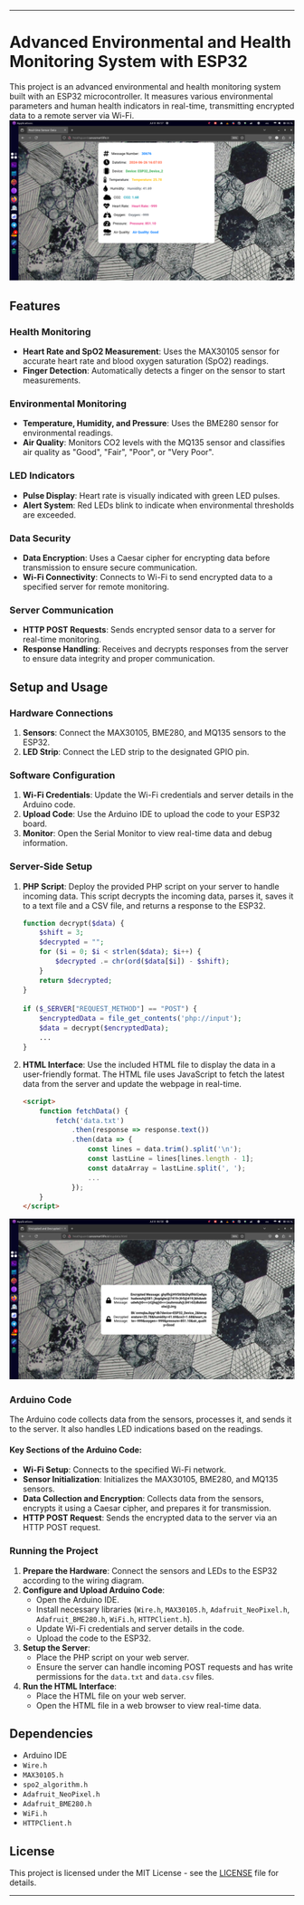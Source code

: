 
---

# Advanced Environmental and Health Monitoring System with ESP32

This project is an advanced environmental and health monitoring system built with an ESP32 microcontroller. It measures various environmental parameters and human health indicators in real-time, transmitting encrypted data to a remote server via Wi-Fi.
![ESP32 Monitoring System](images/dashboard.png)
## Features

### Health Monitoring
- **Heart Rate and SpO2 Measurement**: Uses the MAX30105 sensor for accurate heart rate and blood oxygen saturation (SpO2) readings.
- **Finger Detection**: Automatically detects a finger on the sensor to start measurements.

### Environmental Monitoring
- **Temperature, Humidity, and Pressure**: Uses the BME280 sensor for environmental readings.
- **Air Quality**: Monitors CO2 levels with the MQ135 sensor and classifies air quality as "Good", "Fair", "Poor", or "Very Poor".

### LED Indicators
- **Pulse Display**: Heart rate is visually indicated with green LED pulses.
- **Alert System**: Red LEDs blink to indicate when environmental thresholds are exceeded.

### Data Security
- **Data Encryption**: Uses a Caesar cipher for encrypting data before transmission to ensure secure communication.
- **Wi-Fi Connectivity**: Connects to Wi-Fi to send encrypted data to a specified server for remote monitoring.

### Server Communication
- **HTTP POST Requests**: Sends encrypted sensor data to a server for real-time monitoring.
- **Response Handling**: Receives and decrypts responses from the server to ensure data integrity and proper communication.

## Setup and Usage

### Hardware Connections
1. **Sensors**: Connect the MAX30105, BME280, and MQ135 sensors to the ESP32.
2. **LED Strip**: Connect the LED strip to the designated GPIO pin.

### Software Configuration
1. **Wi-Fi Credentials**: Update the Wi-Fi credentials and server details in the Arduino code.
2. **Upload Code**: Use the Arduino IDE to upload the code to your ESP32 board.
3. **Monitor**: Open the Serial Monitor to view real-time data and debug information.

### Server-Side Setup
1. **PHP Script**: Deploy the provided PHP script on your server to handle incoming data. This script decrypts the incoming data, parses it, saves it to a text file and a CSV file, and returns a response to the ESP32.
   ```php
   function decrypt($data) {
       $shift = 3; 
       $decrypted = "";
       for ($i = 0; $i < strlen($data); $i++) {
           $decrypted .= chr(ord($data[$i]) - $shift);
       }
       return $decrypted;
   }

   if ($_SERVER["REQUEST_METHOD"] == "POST") {
       $encryptedData = file_get_contents('php://input');
       $data = decrypt($encryptedData);
       ...
   }
   ```
   
2. **HTML Interface**: Use the included HTML file to display the data in a user-friendly format. The HTML file uses JavaScript to fetch the latest data from the server and update the webpage in real-time.
   ```html
   <script>
       function fetchData() {
           fetch('data.txt')
               .then(response => response.text())
               .then(data => {
                   const lines = data.trim().split('\n');
                   const lastLine = lines[lines.length - 1];
                   const dataArray = lastLine.split(', ');
                   ...
               });
       }
   </script>
   ```
![ESP32 Monitoring System](images/encrypt-data.png)
### Arduino Code

The Arduino code collects data from the sensors, processes it, and sends it to the server. It also handles LED indications based on the readings. 

#### Key Sections of the Arduino Code:
- **Wi-Fi Setup**: Connects to the specified Wi-Fi network.
- **Sensor Initialization**: Initializes the MAX30105, BME280, and MQ135 sensors.
- **Data Collection and Encryption**: Collects data from the sensors, encrypts it using a Caesar cipher, and prepares it for transmission.
- **HTTP POST Request**: Sends the encrypted data to the server via an HTTP POST request.

### Running the Project

1. **Prepare the Hardware**: Connect the sensors and LEDs to the ESP32 according to the wiring diagram.
2. **Configure and Upload Arduino Code**:
   - Open the Arduino IDE.
   - Install necessary libraries (`Wire.h`, `MAX30105.h`, `Adafruit_NeoPixel.h`, `Adafruit_BME280.h`, `WiFi.h`, `HTTPClient.h`).
   - Update Wi-Fi credentials and server details in the code.
   - Upload the code to the ESP32.
3. **Setup the Server**:
   - Place the PHP script on your web server.
   - Ensure the server can handle incoming POST requests and has write permissions for the `data.txt` and `data.csv` files.
4. **Run the HTML Interface**:
   - Place the HTML file on your web server.
   - Open the HTML file in a web browser to view real-time data.

## Dependencies

- Arduino IDE
- `Wire.h`
- `MAX30105.h`
- `spo2_algorithm.h`
- `Adafruit_NeoPixel.h`
- `Adafruit_BME280.h`
- `WiFi.h`
- `HTTPClient.h`

## License

This project is licensed under the MIT License - see the [LICENSE](LICENSE) file for details.

---

